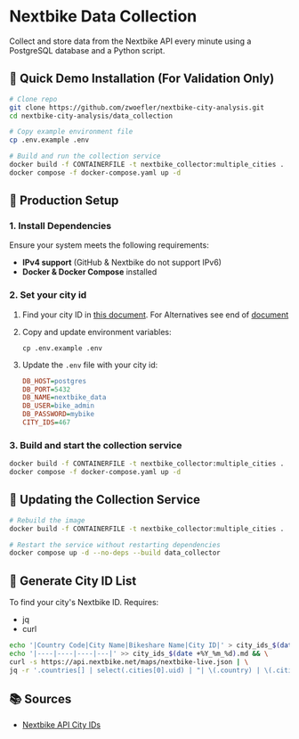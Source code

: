 # Nextbike Data Collection

Collect and store data from the Nextbike API every minute using a PostgreSQL database and a Python script.

## 🚀 Quick Demo Installation (For Validation Only)

```sh
# Clone repo
git clone https://github.com/zwoefler/nextbike-city-analysis.git
cd nextbike-city-analysis/data_collection

# Copy example environment file
cp .env.example .env

# Build and run the collection service
docker build -f CONTAINERFILE -t nextbike_collector:multiple_cities .
docker compose -f docker-compose.yaml up -d
```

## 📌 Production Setup

### 1. Install Dependencies
Ensure your system meets the following requirements:
- **IPv4 support** (GitHub & Nextbike do not support IPv6)
- **Docker & Docker Compose** installed


### 2. Set your city id
1. Find your city ID in [this document](../city_ids_2025_02_15.md). For Alternatives see end of [document]()

2. Copy and update environment variables:
   ```SHELL
   cp .env.example .env
   ```
3. Update the `.env` file with your city id:
   ```ini
   DB_HOST=postgres
   DB_PORT=5432
   DB_NAME=nextbike_data
   DB_USER=bike_admin
   DB_PASSWORD=mybike
   CITY_IDS=467
   ```

### 3. Build and start the collection service
```sh
docker build -f CONTAINERFILE -t nextbike_collector:multiple_cities .
docker compose -f docker-compose.yaml up -d
```

## 🔄 Updating the Collection Service
```sh
# Rebuild the image
docker build -f CONTAINERFILE -t nextbike_collector:multiple_cities .

# Restart the service without restarting dependencies
docker compose up -d --no-deps --build data_collector
```

## 📌 Generate City ID List
To find your city's Nextbike ID. 
Requires:
- jq
- curl

```sh
echo '|Country Code|City Name|Bikeshare Name|City ID|' > city_ids_$(date +%Y_%m_%d).md && \
echo '|----|----|----|---|' >> city_ids_$(date +%Y_%m_%d).md && \
curl -s https://api.nextbike.net/maps/nextbike-live.json | \
jq -r '.countries[] | select(.cities[0].uid) | "| \(.country) | \(.cities[0].name) | \(.name) | \(.cities[0].uid) |"' | sort >> city_ids_$(date +%Y_%m_%d).csv
```

## 📚 Sources
- [Nextbike API City IDs](https://github.com/ubahnverleih/WoBike/blob/master/Nextbike.md)
